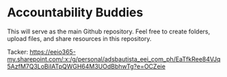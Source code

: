 # Accountability Buddies

This will serve as the main Github repository. Feel free to create folders, upload files, and share resources in this repository.

Tacker:
https://eeio365-my.sharepoint.com/:x:/g/personal/adsbautista_eei_com_ph/EaTfkRee84VJq5AzfM7Q3LoBiIATpQWGH64M3UOdBbhwTg?e=OCZeie

